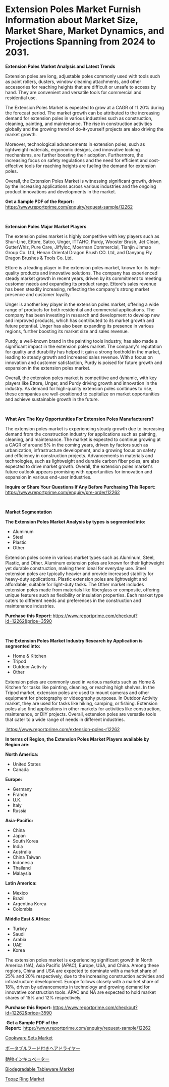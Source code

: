<p><h1>Extension Poles Market Furnish Information about Market Size, Market Share, Market Dynamics, and Projections Spanning from 2024 to 2031.</h1></p><p><strong>Extension Poles Market Analysis and Latest Trends</strong></p>
<p><p>Extension poles are long, adjustable poles commonly used with tools such as paint rollers, dusters, window cleaning attachments, and other accessories for reaching heights that are difficult or unsafe to access by hand. They are convenient and versatile tools for commercial and residential use.</p><p>The Extension Poles Market is expected to grow at a CAGR of 11.20% during the forecast period. The market growth can be attributed to the increasing demand for extension poles in various industries such as construction, cleaning, painting, and maintenance. The rise in construction activities globally and the growing trend of do-it-yourself projects are also driving the market growth.</p><p>Moreover, technological advancements in extension poles, such as lightweight materials, ergonomic designs, and innovative locking mechanisms, are further boosting their adoption. Furthermore, the increasing focus on safety regulations and the need for efficient and cost-effective tools for reaching heights are fueling the demand for extension poles.</p><p>Overall, the Extension Poles Market is witnessing significant growth, driven by the increasing applications across various industries and the ongoing product innovations and developments in the market.</p></p>
<p><strong>Get a Sample PDF of the Report:&nbsp;</strong> <a href="https://www.reportprime.com/enquiry/request-sample/12262">https://www.reportprime.com/enquiry/request-sample/12262</a></p>
<p>&nbsp;</p>
<p><strong>Extension Poles Major Market Players</strong></p>
<p><p>The extension poles market is highly competitive with key players such as Shur-Line, Ettore, Satco, Unger, ITTAHO, Purdy, Wooster Brush, Jet Clean, GutterWhiz, Pure Care, Jiffyloc, Moerman Commercial, Tianjin Jinmao Group Co. Ltd, Henan Oriental Dragon Brush CO. Ltd, and Danyang Fly Dragon Brushes & Tools Co. Ltd.</p><p>Ettore is a leading player in the extension poles market, known for its high-quality products and innovative solutions. The company has experienced steady market growth in recent years, driven by its commitment to meeting customer needs and expanding its product range. Ettore's sales revenue has been steadily increasing, reflecting the company's strong market presence and customer loyalty.</p><p>Unger is another key player in the extension poles market, offering a wide range of products for both residential and commercial applications. The company has been investing in research and development to develop new and improved products, which has contributed to its market growth and future potential. Unger has also been expanding its presence in various regions, further boosting its market size and sales revenue.</p><p>Purdy, a well-known brand in the painting tools industry, has also made a significant impact in the extension poles market. The company's reputation for quality and durability has helped it gain a strong foothold in the market, leading to steady growth and increased sales revenue. With a focus on innovation and customer satisfaction, Purdy is poised for future growth and expansion in the extension poles market.</p><p>Overall, the extension poles market is competitive and dynamic, with key players like Ettore, Unger, and Purdy driving growth and innovation in the industry. As demand for high-quality extension poles continues to rise, these companies are well-positioned to capitalize on market opportunities and achieve sustainable growth in the future.</p></p>
<p>&nbsp;</p>
<p><strong>What Are The Key Opportunities For Extension Poles Manufacturers?</strong></p>
<p><p>The extension poles market is experiencing steady growth due to increasing demand from the construction industry for applications such as painting, cleaning, and maintenance. The market is expected to continue growing at a CAGR of around 5% in the coming years, driven by factors such as urbanization, infrastructure development, and a growing focus on safety and efficiency in construction projects. Advancements in materials and technologies, such as lightweight and durable carbon fiber poles, are also expected to drive market growth. Overall, the extension poles market's future outlook appears promising with opportunities for innovation and expansion in various end-user industries.</p></p>
<p><strong>Inquire or Share Your Questions If Any Before Purchasing This Report:</strong> <a href="https://www.reportprime.com/enquiry/pre-order/12262">https://www.reportprime.com/enquiry/pre-order/12262</a></p>
<p>&nbsp;</p>
<p><strong>Market Segmentation</strong></p>
<p><strong>The Extension Poles Market Analysis by types is segmented into:</strong></p>
<p><ul><li>Aluminum</li><li>Steel</li><li>Plastic</li><li>Other</li></ul></p>
<p><p>Extension poles come in various market types such as Aluminum, Steel, Plastic, and Other. Aluminum extension poles are known for their lightweight yet durable construction, making them ideal for everyday use. Steel extension poles are typically heavier and provide increased stability for heavy-duty applications. Plastic extension poles are lightweight and affordable, suitable for light-duty tasks. The Other market includes extension poles made from materials like fiberglass or composite, offering unique features such as flexibility or insulation properties. Each market type caters to different needs and preferences in the construction and maintenance industries.</p></p>
<p><strong>Purchase this Report:&nbsp;</strong><a href="https://www.reportprime.com/checkout?id=12262&price=3590">https://www.reportprime.com/checkout?id=12262&price=3590</a></p>
<p>&nbsp;</p>
<p><strong>The Extension Poles Market Industry Research by Application is segmented into:</strong></p>
<p><ul><li>Home & Kitchen</li><li>Tripod</li><li>Outdoor Activity</li><li>Other</li></ul></p>
<p><p>Extension poles are commonly used in various markets such as Home & Kitchen for tasks like painting, cleaning, or reaching high shelves. In the Tripod market, extension poles are used to mount cameras and other equipment for photography or videography purposes. In Outdoor Activity market, they are used for tasks like hiking, camping, or fishing. Extension poles also find applications in other markets for activities like construction, maintenance, or DIY projects. Overall, extension poles are versatile tools that cater to a wide range of needs in different industries.</p></p>
<p><a href="https://www.reportprime.com/extension-poles-r12262">&nbsp;https://www.reportprime.com/extension-poles-r12262</a></p>
<p><strong>In terms of Region, the Extension Poles Market Players available by Region are:</strong></p>
<p>
    <p> <strong> North America: </strong>
        <ul>
            <li>United States</li>
            <li>Canada</li>
        </ul>
        </p> 
    <p> <strong> Europe: </strong>
        <ul>
            <li>Germany</li>
            <li>France</li>
            <li>U.K.</li>
            <li>Italy</li>
            <li>Russia</li>
        </ul>
        </p> 
    <p> <strong> Asia-Pacific: </strong>
        <ul>
            <li>China</li>
            <li>Japan</li>
            <li>South Korea</li>
            <li>India</li>
            <li>Australia</li>
            <li>China Taiwan</li>
            <li>Indonesia</li>
            <li>Thailand</li>
            <li>Malaysia</li>
        </ul>
        </p> 
    <p> <strong> Latin America: </strong>
        <ul>
            <li>Mexico</li>
            <li>Brazil</li>
            <li>Argentina Korea</li>
            <li>Colombia</li>
        </ul>
        </p> 
    <p> <strong> Middle East & Africa: </strong>
        <ul>
            <li>Turkey</li>
            <li>Saudi</li>
            <li>Arabia</li>
            <li>UAE</li>
            <li>Korea</li>
        </ul>
    </p>
    </p>
<p><p>The extension poles market is experiencing significant growth in North America (NA), Asia Pacific (APAC), Europe, USA, and China. Among these regions, China and USA are expected to dominate with a market share of 25% and 20% respectively, due to the increasing construction activities and infrastructure development. Europe follows closely with a market share of 18%, driven by advancements in technology and growing demand for innovative construction tools. APAC and NA are expected to hold market shares of 15% and 12% respectively.</p></p>
<p><strong>Purchase this Report: </strong><a href="https://www.reportprime.com/checkout?id=12262&price=3590">https://www.reportprime.com/checkout?id=12262&price=3590</a></p>
<p>&nbsp;<strong>Get a Sample PDF of the Report:&nbsp;&nbsp;</strong><a href="https://www.reportprime.com/enquiry/request-sample/12262">https://www.reportprime.com/enquiry/request-sample/12262</a></p>
<p><strong></strong></p>
<p><p><a href="https://github.com/LitzyGulgowski2023/Market-Research-Report-List-1/blob/main/cookware-sets-market.md">Cookware Sets Market</a></p><p><a href="https://github.com/RaeJenkins1952/Market-Research-Report-List-1/blob/main/727067270328.md">ポータブルフード付きヘアドライヤー</a></p><p><a href="https://github.com/TysonKub/Market-Research-Report-List-1/blob/main/347017970329.md">動物インキュベーター</a></p><p><a href="https://github.com/HarmonyBogan1944/Market-Research-Report-List-1/blob/main/biodegradable-tableware-market.md">Biodegradable Tableware Market</a></p><p><a href="https://www.linkedin.com/pulse/topaz-ring-market-insights-cagr-trends-growth-strategies-tagse">Topaz Ring Market</a></p></p>